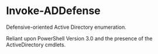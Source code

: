 # Invoke-ADDefense
Defensive-oriented Active Directory enumeration.

Reliant upon PowerShell Version 3.0 and the presence of the ActiveDirectory cmdlets.
